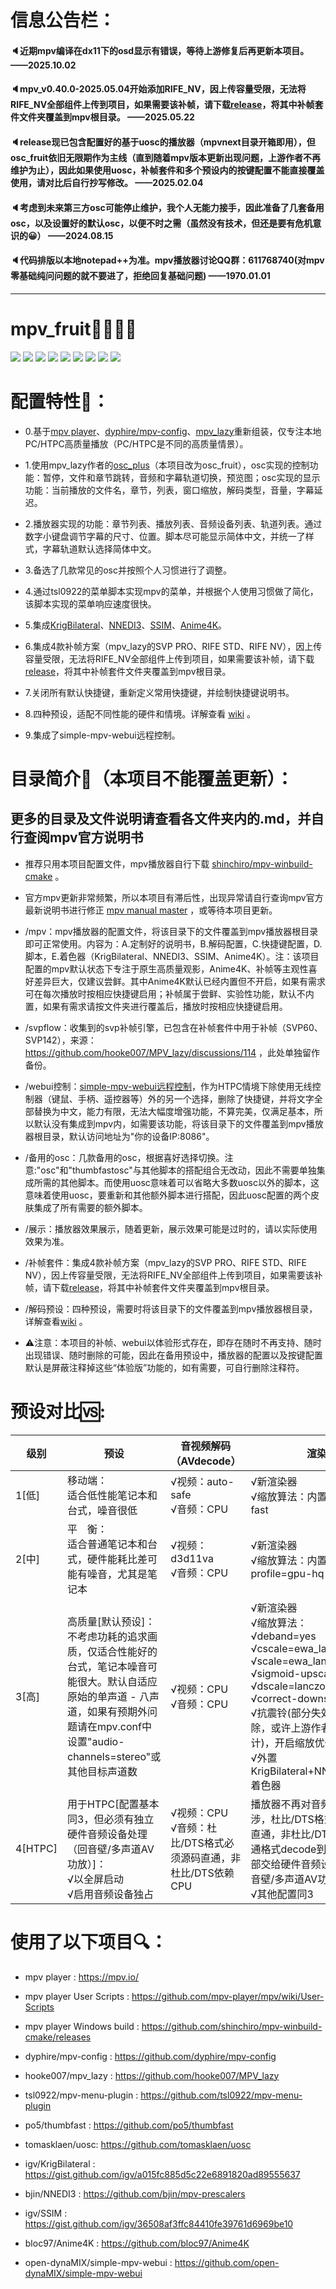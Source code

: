 # 信息公告栏：

#### 🔈近期mpv编译在dx11下的osd显示有错误，等待上游修复后再更新本项目。 ——2025.10.02
#### 🔈mpv_v0.40.0-2025.05.04开始添加RIFE_NV，因上传容量受限，无法将RIFE_NV全部组件上传到项目，如果需要该补帧，请下载[release](https://github.com/redomCL/mpv_fruit/releases)，将其中补帧套件文件夹覆盖到mpv根目录。 ——2025.05.22
#### 🔈release现已包含配置好的基于uosc的播放器（mpvnext目录开箱即用），但osc_fruit依旧无限期作为主线（直到随着mpv版本更新出现问题，上游作者不再维护为止），因此如果使用uosc，补帧套件和多个预设内的按键配置不能直接覆盖使用，请对比后自行抄写修改。 ——2025.02.04
#### 🔈考虑到未来第三方osc可能停止维护，我个人无能力接手，因此准备了几套备用osc，以及设置好的默认osc，以便不时之需（虽然没有技术，但还是要有危机意识的😀） ——2024.08.15
#### 🔈代码排版以本地notepad++为准。mpv播放器讨论QQ群：611768740(对mpv零基础纯问问题的就不要进了，拒绝回复基础问题) ——1970.01.01

---

# mpv_fruit🍉🍌🍓🍎

![](https://github.com/redomCL/mpv_fruit/blob/main/%E5%B1%95%E7%A4%BA/%E5%B1%95%E7%A4%BA1.png)
![](https://github.com/redomCL/mpv_fruit/blob/main/%E5%B1%95%E7%A4%BA/%E5%B1%95%E7%A4%BA2.png)
![](https://github.com/redomCL/mpv_fruit/blob/main/%E5%B1%95%E7%A4%BA/%E5%B1%95%E7%A4%BA3.png)
![](https://github.com/redomCL/mpv_fruit/blob/main/%E5%B1%95%E7%A4%BA/%E5%B1%95%E7%A4%BA4.png)
![](https://github.com/redomCL/mpv_fruit/blob/main/%E5%B1%95%E7%A4%BA/%E5%B1%95%E7%A4%BA5.png)
![](https://github.com/redomCL/mpv_fruit/blob/main/%E5%B1%95%E7%A4%BA/%E5%B1%95%E7%A4%BA6.png)
![](https://github.com/redomCL/mpv_fruit/blob/main/%E5%B1%95%E7%A4%BA/%E5%B1%95%E7%A4%BA7.png)
![](https://github.com/redomCL/mpv_fruit/blob/main/%E5%B1%95%E7%A4%BA/%E5%B1%95%E7%A4%BA8.png)
![](https://github.com/redomCL/mpv_fruit/blob/main/%E5%B1%95%E7%A4%BA/UOSC.png)


# 配置特性🍺：

* 0.基于[mpv player](https://mpv.io/)、[dyphire/mpv-config](https://github.com/dyphire/mpv-config)、[mpv_lazy](https://github.com/hooke007/MPV_lazy)重新组装，仅专注本地PC/HTPC高质量播放（PC/HTPC是不同的高质量情景）。

* 1.使用mpv_lazy作者的[osc_plus](https://github.com/hooke007/MPV_lazy/blob/2027fb8b2ec766896773c6803c9b7a33a4fc6f12/portable_config/scripts/osc_plus.lua)（本项目改为osc_fruit），osc实现的控制功能：暂停，文件和章节跳转，音频和字幕轨道切换，预览图；osc实现的显示功能：当前播放的文件名，章节，列表，窗口缩放，解码类型，音量，字幕延迟。

* 2.播放器实现的功能：章节列表、播放列表、音频设备列表、轨道列表。通过数字小键盘调节字幕的尺寸、位置。脚本尽可能显示简体中文，并统一了样式，字幕轨道默认选择简体中文。

* 3.备选了几款常见的osc并按照个人习惯进行了调整。

* 4.通过tsl0922的菜单脚本实现mpv的菜单，并根据个人使用习惯做了简化，该脚本实现的菜单响应速度很快。 

* 5.集成[KrigBilateral](https://gist.github.com/igv/a015fc885d5c22e6891820ad89555637)、[NNEDI3](https://github.com/bjin/mpv-prescalers)、[SSIM](https://gist.github.com/igv/36508af3ffc84410fe39761d6969be10)、[Anime4K](https://github.com/bloc97/Anime4K)。

* 6.集成4款补帧方案（mpv_lazy的SVP PRO、RIFE STD、RIFE NV），因上传容量受限，无法将RIFE_NV全部组件上传到项目，如果需要该补帧，请下载[release](https://github.com/redomCL/mpv_fruit/releases)，将其中补帧套件文件夹覆盖到mpv根目录。

* 7.关闭所有默认快捷键，重新定义常用快捷键，并绘制快捷键说明书。

* 8.四种预设，适配不同性能的硬件和情境。详解查看 [wiki](https://github.com/redomCL/mpv_fruit/wiki/%E5%85%B3%E4%BA%8E%E9%A2%84%E8%AE%BE) 。

* 9.集成了simple-mpv-webui远程控制。

# 目录简介🥢（本项目不能覆盖更新）：

## 更多的目录及文件说明请查看各文件夹内的.md，并自行查阅mpv官方说明书

* 推荐只用本项目配置文件，mpv播放器自行下载 [shinchiro/mpv-winbuild-cmake](https://github.com/shinchiro/mpv-winbuild-cmake/releases) 。

* 官方mpv更新非常频繁，所以本项目有滞后性，出现异常请自行查询mpv官方最新说明书进行修正 [mpv manual master](https://mpv.io/manual/master/) ，或等待本项目更新。

* /mpv：mpv播放器的配置文件，将该目录下的文件覆盖到mpv播放器根目录即可正常使用。内容为：A.定制好的说明书，B.解码配置，C.快捷键配置，D.脚本，E.着色器（KrigBilateral、NNEDI3、SSIM、Anime4K）。注：该项目配置的mpv默认状态下专注于原生高质量观影，Anime4K、补帧等主观性喜好差异巨大，仅建议尝鲜。其中Anime4K默认已经内置但不开启，如果有需求可在每次播放时按相应快捷键启用；补帧属于尝鲜、实验性功能，默认不内置，如果有需求请按文件夹进行覆盖后，播放时按相应快捷键启用。

* /svpflow：收集到的svp补帧引擎，已包含在补帧套件中用于补帧（SVP60、SVP142），来源：https://github.com/hooke007/MPV_lazy/discussions/114 ，此处单独留作备份。

* /webui控制：[simple-mpv-webui远程控制](https://github.com/open-dynaMIX/simple-mpv-webui)，作为HTPC情境下除使用无线控制器（键鼠、手柄、遥控器等）外的另一个选择，删除了快捷键，并将文字全部替换为中文，能力有限，无法大幅度增强功能，不算完美，仅满足基本，所以默认没有集成到mpv内，如需要该功能，将该目录下的文件覆盖到mpv播放器根目录，默认访问地址为"你的设备IP:8086"。

* /备用的osc：几款备用的osc，根据喜好选择切换。注意:"osc"和"thumbfastosc"与其他脚本的搭配组合无改动，因此不需要单独集成所需的其他脚本。而使用uosc意味着可以省略大多数uosc以外的脚本，这意味着使用uosc，要重新和其他额外脚本进行搭配，因此uosc配置的两个皮肤集成了所有需要的额外脚本。

* /展示：播放器效果展示，随着更新，展示效果可能是过时的，请以实际使用效果为准。
  
* /补帧套件：集成4款补帧方案（mpv_lazy的SVP PRO、RIFE STD、RIFE NV），因上传容量受限，无法将RIFE_NV全部组件上传到项目，如果需要该补帧，请下载[release](https://github.com/redomCL/mpv_fruit/releases)，将其中补帧套件文件夹覆盖到mpv根目录。

* /解码预设：四种预设，需要时将该目录下的文件覆盖到mpv播放器根目录，详解查看[wiki](https://github.com/redomCL/mpv_fruit/wiki/%E5%85%B3%E4%BA%8E%E9%A2%84%E8%AE%BE) 。

* ⚠注意：本项目的补帧、webui以体验形式存在，即存在随时不再支持、随时出现错误、随时删除的可能，因此在备用预设中，播放器的配置以及按键配置默认是屏蔽注释掉这些“体验版”功能的，如有需要，可自行删除注释符。

# 预设对比🆚:

|级别          |预设          |音视频解码（AVdecode）             |渲染                    |色深抖动 
|------------- |--------------|-----------------|------------------------|-------------------------|
|1[低]|移动端：<br>适合低性能笔记本和台式，噪音很低|√视频：auto-safe<br>√音频：CPU|√新渲染器<br>√缩放算法：内置的profile＝fast|√默认(fruit)|
|2[中]|平&emsp;衡：<br>适合普通笔记本和台式，硬件能耗比差可能有噪音，尤其是笔记本|√视频：d3d11va<br>√音频：CPU|√新渲染器<br>√缩放算法：内置的profile=gpu-hq|√默认(fruit)|
|3[高]|高质量[默认预设]：<br>不考虑功耗的追求画质，仅适合性能好的台式，笔记本噪音可能很大。默认自适应原始的单声道 - 八声道，如果有预期外问题请在mpv.conf中设置"audio-channels=stereo"或其他目标声道数|√视频：CPU<br>√音频：CPU|√新渲染器<br>√缩放算法：<br>√deband=yes<br>√cscale=ewa_lanczos<br>√scale=ewa_lanczos<br>√sigmoid-upscaling=yes<br>√dscale=lanczos<br>√correct-downscaling=yes<br>√抗震铃(部分失效参数不删除，或许上游作者会重新设计)，开启缩放优化<br>√外置KrigBilateral+NNEDI3+SSIM着色器|误差抖动(内核为floyd-steinberg)|
|4[HTPC]|用于HTPC[配置基本同3，但必须有独立硬件音频设备处理（回音壁/多声道AV功放）]：<br>√以全屏启动<br>√启用音频设备独占|√视频：CPU<br>√音频：杜比/DTS格式必须源码直通，非杜比/DTS依赖CPU|播放器不再对音频进行任何干涉，杜比/DTS格式必须源码直通，非杜比/DTS的源码直通格式decode到PCM后，全部交给硬件音频设备处理（回音壁/多声道AV功放）<br>√其他配置同3|√配置同3|

# 使用了以下项目🔍：

* mpv player : https://mpv.io/

* mpv player User Scripts : https://github.com/mpv-player/mpv/wiki/User-Scripts

* mpv player Windows build : https://github.com/shinchiro/mpv-winbuild-cmake/releases

* dyphire/mpv-config : https://github.com/dyphire/mpv-config

* hooke007/mpv_lazy : https://github.com/hooke007/MPV_lazy

* tsl0922/mpv-menu-plugin : https://github.com/tsl0922/mpv-menu-plugin

* po5/thumbfast : https://github.com/po5/thumbfast

* tomasklaen/uosc: https://github.com/tomasklaen/uosc

* igv/KrigBilateral : https://gist.github.com/igv/a015fc885d5c22e6891820ad89555637

* bjin/NNEDI3 : https://github.com/bjin/mpv-prescalers

* igv/SSIM : https://gist.github.com/igv/36508af3ffc84410fe39761d6969be10

* bloc97/Anime4K : https://github.com/bloc97/Anime4K

* open-dynaMIX/simple-mpv-webui : https://github.com/open-dynaMIX/simple-mpv-webui
